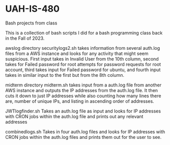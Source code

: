 # UAH-IS-480
Bash projects from class

This is a collection of bash scripts I did for a bash programming class back in the Fall of 2023. 

awslog directory
securitylogs2.sh takes information from several auth.log files from a AWS instance and looks for any activity that might seem suspicious. First input takes in Invalid User from the 10th column, second takes for Failed password for root attempts for password requests for root account, third takes input for Failed password for ubuntu, and fourth input takes in similar input to the first but from the 8th column. 

midterm directory
midterm.sh takes input from a auth.log file from another AWS instance and outputs the IP addresses from the auth.log file. It then cuts it down to just IP addresses while also counting how many lines there are, number of unique IPs, and listing in ascending order of addresses. 

JWTlogfinder.sh
Takes an auth.log file as input and looks for IP addresses with CRON jobs within the auth.log file and prints out any relevant addresses

combinedlogs.sh
Takes in four auth.log files and looks for IP addresses with CRON jobs within the auth.log files and prints them out for the user to see. 


